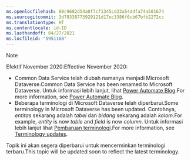 ```yaml
---
ms.openlocfilehash: 80c9682d54a0f7cf1345cd23a54ddfa74a501674
ms.sourcegitcommit: 3d78338773929121d17ec3386f6cb67bfb2272cc
ms.translationtype: HT
ms.contentlocale: id-ID
ms.lasthandoff: 04/27/2021
ms.locfileid: "5951168"
---
```

> [!NOTE]
> <span data-ttu-id="f9511-101">Efektif November 2020:</span><span class="sxs-lookup"><span data-stu-id="f9511-101">Effective November 2020:</span></span>
>
> - <span data-ttu-id="f9511-102">Common Data Service telah diubah namanya menjadi Microsoft Dataverse.</span><span class="sxs-lookup"><span data-stu-id="f9511-102">Common Data Service has been renamed to Microsoft Dataverse.</span></span> <span data-ttu-id="f9511-103">Untuk informasi lebih lanjut, lihat [Power Automate Blog](https://aka.ms/PAuAppBlog).</span><span class="sxs-lookup"><span data-stu-id="f9511-103">For more information, see [Power Automate Blog](https://aka.ms/PAuAppBlog).</span></span>
> - <span data-ttu-id="f9511-104">Beberapa terminologi di Microsoft Dataverse telah diperbarui.</span><span class="sxs-lookup"><span data-stu-id="f9511-104">Some terminology in Microsoft Dataverse has been updated.</span></span> <span data-ttu-id="f9511-105">Contohnya, *entitas* sekarang adalah *tabel* dan *bidang* sekarang adalah *kolom*.</span><span class="sxs-lookup"><span data-stu-id="f9511-105">For example, *entity* is now *table* and *field* is now *column*.</span></span> <span data-ttu-id="f9511-106">Untuk informasi lebih lanjut lihat [Pembaruan terminologi](/powerapps/maker/data-platform/data-platform-intro).</span><span class="sxs-lookup"><span data-stu-id="f9511-106">For more information, see [Terminology updates](/powerapps/maker/data-platform/data-platform-intro).</span></span>
>
> <span data-ttu-id="f9511-107">Topik ini akan segera diperbarui untuk mencerminkan terminologi terbaru.</span><span class="sxs-lookup"><span data-stu-id="f9511-107">This topic will be updated soon to reflect the latest terminology.</span></span>